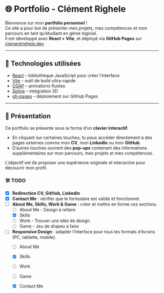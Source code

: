 # 🌐 Portfolio - Clément Righele

Bienvenue sur mon **portfolio personnel** !  
Ce site a pour but de présenter mes projets, mes compétences et mon parcours en tant qu’étudiant en génie logiciel.  
Il est développé avec **React + Vite**, et déployé via **GitHub Pages** sur [clementrighele.dev](https://clementrighele.dev).

---

## 🚀 Technologies utilisées

- [React](https://react.dev/) – bibliothèque JavaScript pour créer l’interface
- [Vite](https://vitejs.dev/) – outil de build ultra-rapide
- [GSAP](https://gsap.com/) – animations fluides
- [Spline](https://spline.design/) – intégration 3D
- [gh-pages](https://www.npmjs.com/package/gh-pages) – déploiement sur GitHub Pages

---

## 🎹 Présentation

Ce portfolio se présente sous la forme d’un **clavier interactif**.  
- En cliquant sur certaines touches, tu peux accéder directement à des pages externes comme mon **CV**, mon **LinkedIn** ou mon **GitHub**.  
- D’autres touches ouvrent des **pop-ups** contenant des informations supplémentaires sur mon parcours, mes projets et mes compétences.  

L’objectif est de proposer une expérience originale et interactive pour découvrir mon profil.


### 🛠️ TODO
- [x] **Redirection CV, GitHub, Linkedin**
- [x] **Contact Me** : vérifier que le formulaire est valide et fonctionnel.  
- [ ] **About Me, Skills, Work & Game** : créer et mettre en forme ces sections.  
  - [ ] About Me - Design à refaire
  - [x] Skills
  - [ ] Work - Trouver une idée de design
  - [ ] Game - Jeu de drapeu à faire
- [ ] **Responsive Design** : adapter l’interface pour tous les formats d’écrans (PC, tablette, mobile).
  - [ ] About Me
  - [x] Skills
  - [ ] Work
  - [ ] Game
  - [x] Contact Me


